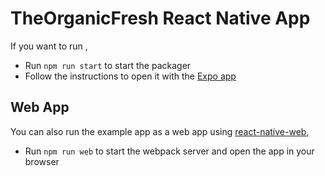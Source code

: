 # TheOrganicFresh React Native App

If you want to run ,

- Run `npm run start` to start the packager
- Follow the instructions to open it with the [Expo app](https://expo.io/)

## Web App

You can also run the example app as a web app using [react-native-web](https://github.com/necolas/react-native-web),

- Run `npm run web` to start the webpack server and open the app in your browser
